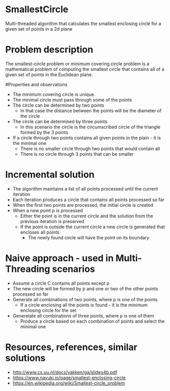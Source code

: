 # SmallestCircle
Multi-threaded algorithm that calculates the smallest enclosing circle for a given set of points in a 2d plane

# Problem description
The smallest-circle problem or minimum covering circle problem is a mathematical problem of computing the smallest circle that contains all of a given set of points in the Euclidean plane.

#Properties and observations
- The minimum covering circle is unique.
- The minimal circle must pass through some of the points
- The circle can be determined by two points
   - In that case the distance between the points will be the diameter of the circle
- The circle can be determined by three points 
   - In this scenario the circle is the circumscribed circle of the triangle formed by the 3 points
- If a circle through two points contains all given points in the plain - it is the minimal one
   - There is no smaller circle through two points that would contain all
   - There is no circle through 3 points that can be smaller

# Incremental solution
- The algorithm maintains a list of all points processed until the current iteration
- Each iteration produces a circle that contains all points processed so far
- When the first two points are processed, the initial circle is created
- When a new point p is processed
   - Either the point is in the current circle and the solution from the previous iteration is preserved
   - If the point is outside the current circle a new circle is generated that encloses all points
        - The newly found circle will have the point on its boundary

# Naive approach - used in Multi-Threading scenarios
- Assume a circle C contains all points except p
- The new circle will be formed by p and one or two of the other points processed so far
- Generate all combinations of two points, where p is one of the points
  - If a circle enclosing all the points is found - it is the minimum enclosing circle for the set
- Generelate all combinations of three points, where p is one of them
  - Produce a circle based on each combination of points and select the minimal one

# Resources, references, similar solutions
- http://www.cs.uu.nl/docs/vakken/ga/slides4b.pdf
- https://www.nayuki.io/page/smallest-enclosing-circle
- https://en.wikipedia.org/wiki/Smallest-circle_problem
